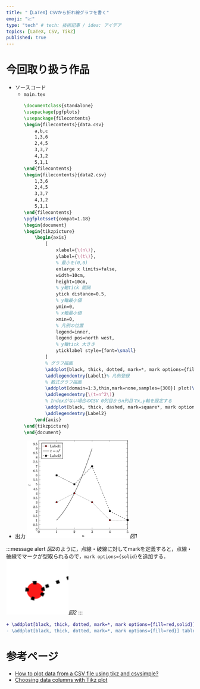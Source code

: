 ```yaml
---
title: "【LaTeX】CSVから折れ線グラフを書く"
emoji: "📈"
type: "tech" # tech: 技術記事 / idea: アイデア
topics: [LaTeX, CSV, TikZ]
published: true
---
```

# 今回取り扱う作品
- ソースコード
    - `main.tex`
        ```tex
        \documentclass{standalone}
        \usepackage{pgfplots}
        \usepackage{filecontents}
        \begin{filecontents}{data.csv}
            a,b,c
            1,3,6
            2,4,5
            3,3,7
            4,1,2
            5,1,1
        \end{filecontents}
        \begin{filecontents}{data2.csv}
            1,3,6
            2,4,5
            3,3,7
            4,1,2
            5,1,1
        \end{filecontents}
        \pgfplotsset{compat=1.18}
        \begin{document}
        \begin{tikzpicture}
            \begin{axis}
                [
                    xlabel={\(n\)},
                    ylabel={\(t\)},
                    % 最小を(0,0)
                    enlarge x limits=false,
                    width=10cm,
                    height=10cm,
                    % y軸tick 間隔
                    ytick distance=0.5,
                    % y軸最小値
                    ymin=0,
                    % x軸最小値
                    xmin=0,
                    % 凡例の位置
                    legend=inner,
                    legend pos=north west,
                    % y軸tick 大きさ
                    yticklabel style={font=\small}
                ]
                % グラフ描画
                \addplot[black, thick, dotted, mark=*, mark options={fill=red,solid}] table [x=a, y=b, col sep=comma, mark options={solid}] {data.csv};
                \addlegendentry{Label1}% 凡例登録
                % 数式グラフ描画
                \addplot[domain=1:3,thin,mark=none,samples={300}] plot(\x, {\x^2});
                \addlegendentry{\(t=n^2\)}
                % Indexがない場合のCSV 0列目からn列目でx,y軸を設定する
                \addplot[black, thick, dashed, mark=square*, mark options={solid}] table [x index=0, y index=2, col sep=comma] {data2.csv};
                \addlegendentry{Label2}
            \end{axis}
        \end{tikzpicture}
        \end{document}
        ```
- 出力
    ![](/images/f03ee999690ae9/fig1.png)*図1*

:::message alert 
*図2*のように，点線・破線に対してmarkを定義すると，点線・破線でマークが型取られるので，`mark options={solid}`を追加する．
    ![](/images/f03ee999690ae9/fig2.png)*図2*
:::
```diff tex
+ \addplot[black, thick, dotted, mark=*, mark options={fill=red,solid}] table [x=a, y=b, col sep=comma] {data.csv};
- \addplot[black, thick, dotted, mark=*, mark options={fill=red}] table [x=a, y=b, col sep=comma] {data.csv};
```
# 参考ページ
- [How to plot data from a CSV file using tikz and csvsimple?](https://tex.stackexchange.com/questions/83888/how-to-plot-data-from-a-csv-file-using-tikz-and-csvsimple)
- [Choosing data columns with Tikz plot](https://tex.stackexchange.com/questions/30381/choosing-data-columns-with-tikz-plot)
